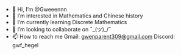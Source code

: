 - 👋 Hi, I’m @Gweeennn
- 👀 I’m interested in Mathematics and Chinese history
- 🌱 I’m currently learning Discrete Mathematics
- 💞️ I’m looking to collaborate on ¯\_(ツ)_/¯
- 📫 How to reach me 
  Gmail: gwenparent309@gmail.com
  Discord: gwf_hegel

<!---
Gweeennn/Gweeennn is a ✨ special ✨ repository because its `README.md` (this file) appears on your GitHub profile.
You can click the Preview link to take a look at your changes.
--->
